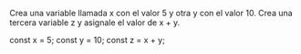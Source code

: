 Crea una variable llamada x con el valor 5 y otra y con el valor 10. Crea una tercera variable z y asignale el valor de x + y.

const x = 5;
const y = 10;
const z = x + y;